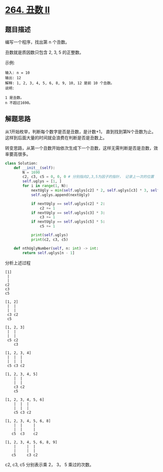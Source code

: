 # [264. 丑数 II](https://leetcode-cn.com/problems/ugly-number-ii/)

## 题目描述

编写一个程序，找出第 n 个丑数。

丑数就是质因数只包含 2, 3, 5 的正整数。

示例:

    输入: n = 10
    输出: 12
    解释: 1, 2, 3, 4, 5, 6, 8, 9, 10, 12 是前 10 个丑数。
    说明:  

    1 是丑数。
    n 不超过1690。

## 解题思路

从1开始枚举，判断每个数字是否是丑数，是计数+1， 直到找到第N个丑数为止。这样到后面大量的时间就会浪费在判断是否是丑数上。

转变思路，从第一个丑数开始依次生成下一个丑数，这样无需判断是否是丑数，效率要高很多。

```python
class Solution:
    def __init__(self):
        N = 1690
        c2, c3, c5 = 0, 0, 0 # 分别指向2,3,5为因子的指针， 记录上一次的位置
        self.uglys = [1, ]
        for i in range(1, N):
            nextUgly = min(self.uglys[c2] * 2, self.uglys[c3] * 3, self.uglys[c5] * 5)
            self.uglys.append(nextUgly)

            if nextUgly == self.uglys[c2] * 2:
                c2 += 1
            if nextUgly == self.uglys[c3] * 3:
                c3 += 1
            if nextUgly == self.uglys[c5] * 5:
                c5 += 1

            print(self.uglys)
            print(c2, c3, c5)

    def nthUglyNumber(self, n: int) -> int:
        return self.uglys[n - 1]
```

分析上述过程

```
[1]
 |
 |
c2
c3
c5
 
[1, 2]
 |  |
 |  |
 c3 c2
 c5
 
[1, 2, 3]
 |  |
 |  |
 c5 c2
    c3

[1, 2, 3, 4]
 |  |  |
 |	|  |
 c5	c3 c2

[1, 2, 3, 4, 5]
    |  |
	|  |
	c3 c2
	c5

[1, 2, 3, 4, 5, 6]
    |  |  |
	|  |  |
	c5 c3 c2

[1, 2, 3, 4, 5, 6, 8]
    |  |     |
	|  |     |
   c5  c3    c2

[1, 2, 3, 4, 5, 6, 8, 9]
    |     |  |
	|     |  |
   c5     c3 c2
```

c2, c3, c5 分别表示乘 2， 3， 5 乘过的次数。
